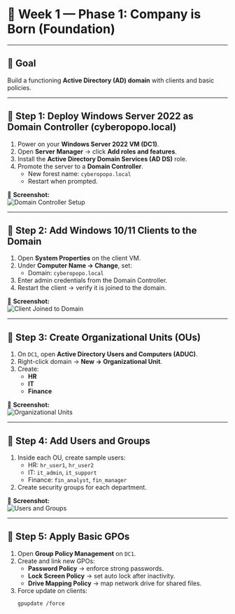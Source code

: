 # 📅 Week 1 — Phase 1: Company is Born (Foundation)  

---

## 🎯 Goal  
Build a functioning **Active Directory (AD) domain** with clients and basic policies.  

---

## 🔹 Step 1: Deploy Windows Server 2022 as Domain Controller (cyberopopo.local)  
1. Power on your **Windows Server 2022 VM (DC1)**.  
2. Open **Server Manager** → click **Add roles and features**.  
3. Install the **Active Directory Domain Services (AD DS)** role.  
4. Promote the server to a **Domain Controller**.  
   - New forest name: `cyberopopo.local`  
   - Restart when prompted.  

📸 **Screenshot:**  
![Domain Controller Setup](https://i.imgur.com/dFYmpRD.png)

---

## 🔹 Step 2: Add Windows 10/11 Clients to the Domain  
1. Open **System Properties** on the client VM.  
2. Under **Computer Name → Change**, set:  
   - Domain: `cyberopopo.local`  
3. Enter admin credentials from the Domain Controller.  
4. Restart the client → verify it is joined to the domain.  

📸 **Screenshot:**  
![Client Joined to Domain](https://i.imgur.com/TUYQWTI.png)
 

---

## 🔹 Step 3: Create Organizational Units (OUs)  
1. On `DC1`, open **Active Directory Users and Computers (ADUC)**.  
2. Right-click domain → **New → Organizational Unit**.  
3. Create:  
   - **HR**  
   - **IT**  
   - **Finance**  

📸 **Screenshot:**  
![Organizational Units](https://i.imgur.com/M3zrqjU.png)  

---

## 🔹 Step 4: Add Users and Groups  
1. Inside each OU, create sample users:  
   - HR: `hr_user1`, `hr_user2`  
   - IT: `it_admin`, `it_support`  
   - Finance: `fin_analyst`, `fin_manager`  
2. Create security groups for each department.  

📸 **Screenshot:**  
![Users and Groups](https://i.imgur.com/yZKIOyq.png)  

---

## 🔹 Step 5: Apply Basic GPOs  
1. Open **Group Policy Management** on `DC1`.  
2. Create and link new GPOs:  
   - **Password Policy** → enforce strong passwords.  
   - **Lock Screen Policy** → set auto lock after inactivity.  
   - **Drive Mapping Policy** → map network drive for shared files.  
3. Force update on clients:  
   ```bash
   gpupdate /force
